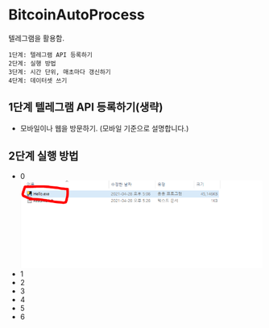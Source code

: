 # BitcoinAutoProcess
텔레그램을 활용함.

```
1단계: 텔레그램 API 등록하기
2단계: 실행 방법
3단계: 시간 단위, 매초마다 갱신하기
4단계: 데이터셋 쓰기
```

## 1단계 텔레그램 API 등록하기(생략)
- 모바일이나 웹을 방문하기. (모바일 기준으로 설명합니다.)

## 2단계 실행 방법
- 0
![img](./image/0.png)
- 1
- 2
- 3
- 4
- 5
- 6

